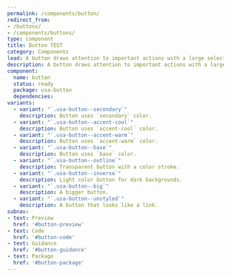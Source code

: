 ```yaml
---
permalink: /components/button/
redirect_from:
- /buttons/
- /components/buttons/
type: component
title: Button TEST
category: Components
lead: A button draws attention to important actions with a large selectable surface. LEAD TEST
description: A button draws attention to important actions with a large selectable surface. DESC TEST
component:
  name: button
  status: ready
  package: usa-button
  dependencies:
variants:
  - variant: "`.usa-button--secondary`"
    description: Button uses `secondary` color.
  - variant: "`.usa-button--accent-cool`"
    description: Button uses `accent-cool` color.
  - variant: "`.usa-button--accent-warm`"
    description: Button uses `accent-warm` color.
  - variant: "`.usa-button--base`"
    description: Button uses `base` color.
  - variant: "`.usa-button--outline`"
    description: Transparent button with a color stroke.
  - variant: "`.usa-button--inverse`"
    description: Light color button for dark backgrounds.
  - variant: "`.usa-button--big`"
    description: A bigger button.
  - variant: "`.usa-button--unstyled`"
    description: A button that looks like a link.
subnav:
- text: Preview
  href: '#button-preview'
- text: Code
  href: '#button-code'
- text: Guidance
  href: '#button-guidance'
- text: Package
  href: '#button-package'
---
```

